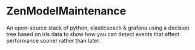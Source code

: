 # ZenModelMaintenance
An open-source stack of python, elasticseach &amp; grafana using a decision tree based on iris data to show how you can detect events that affect performance sooner rather than later.
